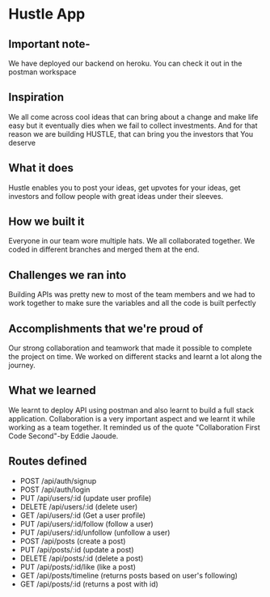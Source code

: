 # Hustle App
## Important note-

We have deployed our backend on heroku. You can check it out in the postman workspace

## Inspiration

We all come across cool ideas that can bring about a change and make life easy but it eventually dies when we fail to collect investments. And for that reason we are building HUSTLE, that can bring you the investors that You deserve 

## What it does

Hustle enables you to post your ideas, get upvotes for your ideas, get investors and follow people with great ideas under their sleeves. 

## How we built it

Everyone in our team wore multiple hats. We all collaborated together. We coded in different branches and merged them at the end.

## Challenges we ran into

Building APIs was pretty new to most of the team members and we had to work together to make sure the variables and all the code is built perfectly

## Accomplishments that we're proud of

Our strong collaboration and teamwork that made it possible to complete the project on time. We worked on different stacks and learnt a lot along the journey.

## What we learned

We learnt to deploy API using postman and also learnt to build a full stack application. Collaboration is a very important aspect and we learnt it while working as a team together. It reminded us of the quote "Collaboration First Code Second"-by Eddie Jaoude.

## Routes defined

- POST /api/auth/signup 
- POST /api/auth/login
- PUT /api/users/:id (update user profile)
- DELETE /api/users/:id (delete user)
- GET /api/users/:id (Get a user profile)
- PUT /api/users/:id/follow (follow a user)
- PUT /api/users/:id/unfollow (unfollow a user)
- POST /api/posts (create a post)
- PUT /api/posts/:id (update a post)
- DELETE /api/posts/:id (delete a post)
- PUT /api/posts/:id/like (like a post)
- GET /api/posts/timeline (returns posts based on user's following)
- GET /api/posts/:id (returns a post with id)
